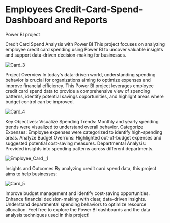 #  Employees Credit-Card-Spend-Dashboard and Reports
Power BI project

Credit Card Spend Analysis with Power BI
This project focuses on analyzing employee credit card spending using Power BI to uncover valuable insights and support data-driven decision-making for businesses.

![Card_3](https://github.com/user-attachments/assets/3a3452ba-fb32-43ec-82d7-883e03bae3e1)


Project Overview
In today's data-driven world, understanding spending behavior is crucial for organizations aiming to optimize expenses and improve financial efficiency. This Power BI project leverages employee credit card spend data to provide a comprehensive view of spending patterns, identify potential savings opportunities, and highlight areas where budget control can be improved.

![Card_4](https://github.com/user-attachments/assets/53f1ca94-1745-4bb8-9723-bef8a651c580)


Key Objectives:
Visualize Spending Trends: Monthly and yearly spending trends were visualized to understand overall behavior.
Categorize Expenses: Employee expenses were categorized to identify high-spending areas.
Analyze Budget Overruns: Highlighted out-of-budget expenses and suggested potential cost-saving measures.
Departmental Analysis: Provided insights into spending patterns across different departments.

![Employee_Card__1](https://github.com/user-attachments/assets/8c235b25-a3f6-481b-92ec-7715881d36b0)

Insights and Outcomes
By analyzing credit card spend data, this project aims to help businesses:

![Card_5](https://github.com/user-attachments/assets/c172e6ef-35ff-47cd-9882-c7a68ac7e3a1)

Improve budget management and identify cost-saving opportunities.
Enhance financial decision-making with clear, data-driven insights.
Understand departmental spending behaviors to optimize resource allocation.
Feel free to explore the Power BI dashboards and the data analysis techniques used in this project!



